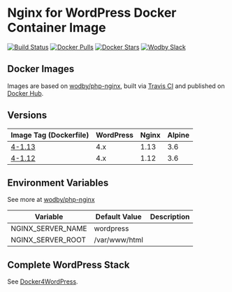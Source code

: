 # Nginx for WordPress Docker Container Image 

[![Build Status](https://travis-ci.org/wodby/wordpress-nginx.svg?branch=master)](https://travis-ci.org/wodby/wordpress-nginx)
[![Docker Pulls](https://img.shields.io/docker/pulls/wodby/wordpress-nginx.svg)](https://hub.docker.com/r/wodby/wordpress-nginx)
[![Docker Stars](https://img.shields.io/docker/stars/wodby/wordpress-nginx.svg)](https://hub.docker.com/r/wodby/wordpress-nginx)
[![Wodby Slack](http://slack.wodby.com/badge.svg)](http://slack.wodby.com)

## Docker Images

Images are based on [wodby/php-nginx](https://github.com/wodby/php-nginx), built via [Travis CI](https://travis-ci.org/wodby/wordpress-nginx) and published on [Docker Hub](https://hub.docker.com/r/wodby/wordpress-nginx). 

## Versions

| Image Tag (Dockerfile)                                                          | WordPress | Nginx | Alpine |
| ------------------------------------------------------------------------------- | --------- | ----- | ------ |
| [4-1.13](https://github.com/wodby/wordpress-nginx/tree/master/4/1.x/Dockerfile) | 4.x       | 1.13  | 3.6    |
| [4-1.12](https://github.com/wodby/wordpress-nginx/tree/master/4/1.x/Dockerfile) | 4.x       | 1.12  | 3.6    |

## Environment Variables

See more at [wodby/php-nginx](https://github.com/wodby/php-nginx)

| Variable                   | Default Value | Description |
| -------------------------- | ------------- | ----------- |
| NGINX_SERVER_NAME          | wordpress     |             |
| NGINX_SERVER_ROOT          | /var/www/html |             |

## Complete WordPress Stack

See [Docker4WordPress](https://github.com/wodby/docker4wordpress).